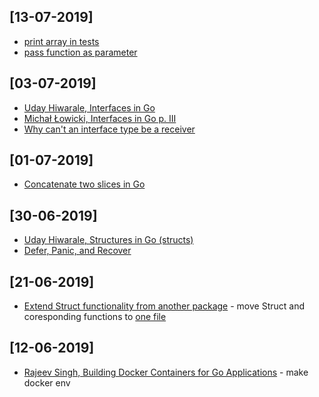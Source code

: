 ## [13-07-2019]

* [print array in tests](https://stackoverflow.com/questions/24489384/golang-how-to-print-the-values-of-arrays)
* [pass function as parameter](https://stackoverflow.com/questions/12655464/can-functions-be-passed-as-parameters-in-go)

## [03-07-2019]

* [Uday Hiwarale, Interfaces in Go](https://medium.com/rungo/interfaces-in-go-ab1601159b3a)
* [Michał Łowicki, Interfaces in Go p. III](https://medium.com/golangspec/interfaces-in-go-part-iii-61f5e7c52fb5)
* [Why can't an interface type be a receiver](https://grokbase.com/t/gg/golang-nuts/1522thp49e/go-nuts-why-cant-an-interface-type-be-a-receiver)

## [01-07-2019]

* [Concatenate two slices in Go](https://stackoverflow.com/questions/16248241/concatenate-two-slices-in-go)

## [30-06-2019]

* [Uday Hiwarale, Structures in Go (structs)](https://medium.com/rungo/structures-in-go-76377cc106a2) 
* [Defer, Panic, and Recover](https://blog.golang.org/defer-panic-and-recover)

## [21-06-2019]

* [Extend Struct functionality from another package](https://stackoverflow.com/a/43507669/1584408) - move Struct and coresponding functions to [one file](/list/main.go)

## [12-06-2019]

* [Rajeev Singh, Building Docker Containers for Go Applications](https://www.callicoder.com/docker-golang-image-container-example/) - make docker env